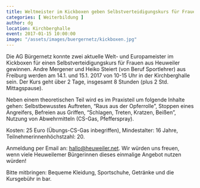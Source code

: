 ```yaml
---
title: Weltmeister im Kickboxen geben Selbstverteidigungskurs für Frauen aus Heuweiler
categories: [ Weiterbildung ]
author: dg
location: Kirchberghalle
event: 2017-01-15 10:00:00
image: "/assets/images/buergernetz/kickboxen.jpg"
---
```


Die AG Bürgernetz konnte zwei aktuelle Welt- und Europameister im Kickboxen für einen Selbstverteidigungskurs für Frauen aus Heuweiler gewinnen. Andre Mergener und Heiko Steiert (von Beruf Sportlehrer) aus Freiburg werden am 14.1. und 15.1. 2017 von 10-15 Uhr in der Kirchberghalle sein. Der Kurs geht über 2 Tage, insgesamt 8 Stunden (plus 2 Std. Mittagspause).

Neben einem theoretischen Teil wird es im Praxisteil um folgende Inhalte gehen: Selbstbewusstes Auftreten, “Raus aus der Opferrolle”, Stoppen eines Angreifers, Befreien aus Griffen, “Schlagen, Treten, Kratzen, Beißen”, Nutzung von Abwehrmitteln (CS-Gas, Pfefferspray). 

Kosten: 25 Euro (Übungs-CS-Gas inbegriffen), Mindestalter: 16 Jahre, Teilnehmerinnenhöchstzahl: 20.

Anmeldung per Email an: <hallo@heuweiler.net>. Wir würden uns freuen, wenn viele Heuweilemer Bürgerinnen dieses einmalige Angebot nutzen würden!

Bitte mitbringen: Bequeme Kleidung, Sportschuhe, Getränke und die Kursgebühr in bar.
